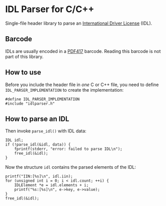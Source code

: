 # IDL Parser for C/C++

Single-file header library to parse an
[International Driver License][idl] (IDL).

## Barcode

IDLs are usually encoded in a [PDF417][pdf417] barcode.
Reading this barcode is not part of this library.

## How to use

Before you include the header file in *one* C or C++ file, you need to define
`IDL_PARSER_IMPLEMENTATION` to create the implementation:

	#define IDL_PARSER_IMPLEMENTATION
	#include "idlparser.h"

## How to parse an IDL

Then invoke `parse_idl()` with IDL data:

	IDL idl;
	if (!parse_idl(&idl, data)) {
		fprintf(stderr, "error: failed to parse IDL\n");
		free_idl(&idl);
	}

Now the structure `idl` contains the parsed elements of the IDL:

	printf("IIN:[%s]\n", idl.iin);
	for (unsigned int i = 0; i < idl.count; ++i) {
		IDLElement *e = idl.elements + i;
		printf("%s:[%s]\n", e->key, e->value);
	}
	free_idl(&idl);

[idl]: http://www.aamva.org/DL-ID-Card-Design-Standard/
[pdf417]: https://en.wikipedia.org/wiki/PDF417
